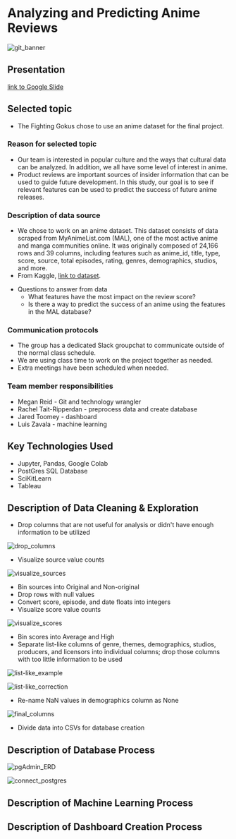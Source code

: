 # Analyzing and Predicting Anime Reviews

![git_banner](./Images/git_banner.png)

## Presentation
[link to Google Slide](https://docs.google.com/presentation/d/1_hMblo0-NbiRcU7oeg283wMRgKTc03x0-ilbHuAfsQU/edit#slide=id.p)


## Selected topic
  - The Fighting Gokus chose to use an anime dataset for the final project.

### Reason for selected topic
  - Our team is interested in popular culture and the ways that cultural data can be analyzed. In addition, we all have some level of interest in anime. 
  - Product reviews are important sources of insider information that can be used to guide future development. In this study, our goal is to see if relevant features can be used to predict the success of future anime releases.

### Description of data source
  - We chose to work on an anime dataset. This dataset consists of data scraped from MyAnimeList.com (MAL), one of the most active anime and manga communities online. It was originally composed of 24,166 rows and 39 columns, including features such as anime_id, title, type, score, source, total episodes, rating, genres, demographics, studios, and more. 
  - From Kaggle, [link to dataset](https://www.kaggle.com/datasets/andreuvallhernndez/myanimelist). 
* Questions to answer from data
  - What features have the most impact on the review score?
  - Is there a way to predict the success of an anime using the features in the MAL database?
  
### Communication protocols
  - The group has a dedicated Slack groupchat to communicate outside of the normal class schedule. 
  - We are using class time to work on the project together as needed. 
  - Extra meetings have been scheduled when needed. 

### Team member responsibilities
- Megan Reid - Git and technology wrangler
- Rachel Tait-Ripperdan - preprocess data and create database
- Jared Toomey - dashboard
- Luis Zavala - machine learning 

## Key Technologies Used
* Jupyter, Pandas, Google Colab
* PostGres SQL Database
* SciKitLearn
* Tableau

## Description of Data Cleaning & Exploration
* Drop columns that are not useful for analysis or didn't have enough information to be utilized

![drop_columns](./Images/drop_columns.PNG)

* Visualize source value counts

![visualize_sources](./Images/visualize_sources.PNG)

* Bin sources into Original and Non-original
* Drop rows with null values
* Convert score, episode, and date floats into integers
* Visualize score value counts

![visualize_scores](./Images/visualize_scores.PNG)

* Bin scores into Average and High
* Separate list-like columns of genre, themes, demographics, studios, producers, and licensors into individual columns; drop those columns with too little information to be used

![list-like_example](./Images/list-like_example.PNG)

![list-like_correction](./Images/list-like_correction.PNG)

* Re-name NaN values in demographics column as None

![final_columns](./Images/final_columns.PNG)

* Divide data into CSVs for database creation

## Description of Database Process

![pgAdmin_ERD](./Images/pgAdmin_ERD.png)

![connect_postgres](./Images/connect_postgres.PNG)

## Description of Machine Learning Process

## Description of Dashboard Creation Process
